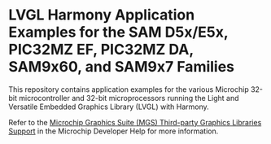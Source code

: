 # LVGL Harmony Application Examples for the SAM D5x/E5x, PIC32MZ EF, PIC32MZ DA, SAM9x60, and SAM9x7 Families

This repository contains application examples for the various Microchip 32-bit microcontroller and 32-bit microprocessors running the Light and Versatile Embedded Graphics Library (LVGL) with Harmony. 

Refer to the [Microchip Graphics Suite (MGS) Third-party Graphics Libraries Support](https://developerhelp.microchip.com/xwiki/bin/view/software-tools/mgs/third-party-libraries/) in the Microchip Developer Help for more information.
